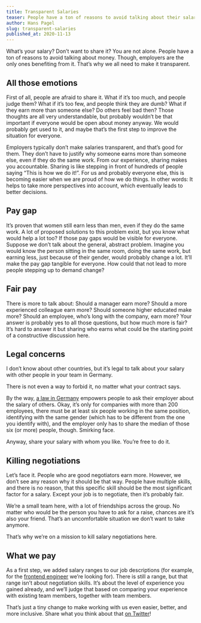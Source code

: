 ```yaml
---
title: Transparent Salaries
teaser: People have a ton of reasons to avoid talking about their salary. Though, employers are the only ones benefiting from it.
author: Hans Pagel
slug: transparent-salaries
published_at: 2020-11-13
---
```


What’s your salary? Don’t want to share it? You are not alone. People have a ton of reasons to avoid talking about money. Though, employers are the only ones benefiting from it. That’s why we all need to make it transparent.

## All those emotions
First of all, people are afraid to share it. What if it’s too much, and people judge them? What if it’s too few, and people think they are dumb? What if they earn more than someone else? Do others feel bad then? Those thoughts are all very understandable, but probably wouldn’t be that important if everyone would be open about money anyway. We would probably get used to it, and maybe that’s the first step to improve the situation for everyone.

Employers typically don’t make salaries transparent, and that’s good for them. They don’t have to justify why someone earns more than someone else, even if they do the same work. From our experience, sharing makes you accountable. Sharing is like stepping in front of hundreds of people saying “This is how we do it!”. For us and probably everyone else, this is becoming easier when we are proud of how we do things. In other words: It helps to take more perspectives into account, which eventually leads to better decisions.

## Pay gap
It’s proven that women still earn less than men, even if they do the same work. A lot of proposed solutions to this problem exist, but you know what would help a lot too? If those pay gaps would be visible for everyone. Suppose we don’t talk about the general, abstract problem. Imagine you would know the person sitting in the same room, doing the same work, but earning less, just because of their gender, would probably change a lot. It’ll make the pay gap tangible for everyone. How could that not lead to more people stepping up to demand change?

## Fair pay
There is more to talk about: Should a manager earn more? Should a more experienced colleague earn more? Should someone higher educated make more? Should an employee, who’s long with the company, earn more? Your answer is probably yes to all those questions, but how much more is fair? It’s hard to answer it but sharing who earns what could be the starting point of a constructive discussion here.

## Legal concerns
I don’t know about other countries, but it’s legal to talk about your salary with other people in your team in Germany.

There is not even a way to forbid it, no matter what your contract says.

By the way, [a law in Germany](https://www.gesetze-im-internet.de/entgtranspg/) empowers people to ask their employer about the salary of others. Okay, it’s only for companies with more than 200 employees, there must be at least six people working in the same position, identifying with the same gender (which has to be different from the one you identify with), and the employer only has to share the median of those six (or more) people, though. Smirking face.

Anyway, share your salary with whom you like. You’re free to do it.

## Killing negotiations
Let’s face it. People who are good negotiators earn more. However, we don’t see any reason why it should be that way. People have multiple skills, and there is no reason, that this specific skill should be the most significant factor for a salary. Except your job is to negotiate, then it’s probably fair.

We’re a small team here, with a lot of friendships across the group. No matter who would be the person you have to ask for a raise, chances are it’s also your friend. That’s an uncomfortable situation we don’t want to take anymore.

That’s why we’re on a mission to kill salary negotiations here.

## What we pay
As a first step, we added salary ranges to our job descriptions (for example, for the [frontend engineer](https://ueberdosis.io/frontend-engineer) we’re looking for). There is still a range, but that range isn’t about negotiation skills. It’s about the level of experience you gained already, and we’ll judge that based on comparing your experience with existing team members, together with team members.

That’s just a tiny change to make working with us even easier, better, and more inclusive. Share what you think about that [on Twitter](https://twitter.com/hanspagel)!
